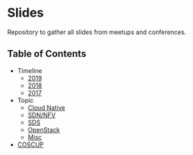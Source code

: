 # Slides
Repository to gather all slides from meetups and conferences.

## Table of Contents

- Timeline
  - [2019](timeline/2019.md)
  - [2018](timeline/2018.md)
  - [2017](timeline/2017.md)
- Topic
  - [Cloud Native](topic/cloud-native.md)
  - [SDN/NFV](topic/sdn.md)
  - [SDS](topic/sds.md)
  - [OpenStack](topic/openstack.md)
  - [Misc](topic/misc.md)
- [COSCUP](coscup/README.md)
  